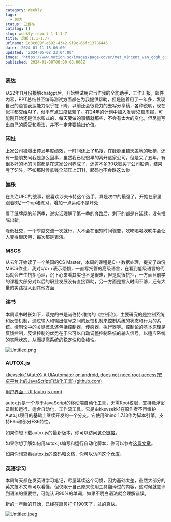 ```yaml
---
category: Weekly
tags:
  - 总结
status: 已发布
catalog: []
slug: weekly-report-1-1-1-7
title: 周报(1.1-1.7)
urlname: 1c8c009f-e692-4342-9f9c-66fc13786446
date: '2024-01-11 18:06:00'
updated: '2024-05-08 23:04:00'
image: 'https://www.notion.so/images/page-cover/met_vincent_van_gogh_ginoux.jpg'
published: 2024-01-08T08:00:00.000Z
---
```


### 表达


从22年11月份接触chatgpt后，开始尝试用它当作我的全能助手，工作汇报，邮件内容，PPT总结甚至编码测试方面都在为我提供帮助，但是随着用了一年多，发现自己的语言表达能力似乎在下降，以前还会很费力的去写分享稿，各种说明，现在似乎都交给AI了，似乎有点过度依赖了。在24年的计划中加入发表52篇周报，可能刚开始还是流水账式的，每天要做的事情就那些，不会有太大的变化，但尽量写出自己的感受和看法，并不一定非要输出价值。


### 闲扯


上家公司被爆出停发年度绩效，一时间还上了热搜，在脉脉里铺天盖地的吐槽，还有一些朋友问我是怎么回事，虽然我已经很早的离开这家公司，但是呆了五年，有很多好的坏的习惯都是在这家公司养成了，还差不多30块钱买了公司股票，结果亏了51%，不如那时候拿钱全部压上ETH，起码也不会跌这么惨


### 娱乐


在关注UFC的战事，很喜欢沙夫卡特这个选手，算是次中的最强了，开始在家里跟着B站一个up猪练习，增加一点运动不是坏处


看了纸牌屋的前两季，说实话理解了第一季的套路后，剩下的都是在延续，没有推陈出新。


降低社交，一个季度交流一次就行，人不会在很短时间骤变，吃吃喝喝吹吹牛会让人变得很厌倦，每次都是表演。


### MSCS


从去年开始读了一个美国的CS Master，本周的课程是C++数据处理，提交了四份MSCS作业，我对c/c++表示恐惧，一直写托管的高级语言，在看到低级语言的代码就会产生抗拒心理，沉下心来看其实也不是很难，但是就很抗拒，一方面目前学的课程大部分对以后的职业发展没有直接帮助，另一方面是投入时间不够，还有大量的实践投入到其他方面


### 读书


本周读书时长如下，读完的书是诺伯特·维纳的《控制论》，主要研究的是控制系统和反馈机制，通过输入和输出信号之间的反馈机制来控制系统的状态和行为的系统。控制论中的关键概念还包括控制器、传感器、执行器等。控制论的基本原理是反馈控制，反馈控制的优势在于它可以自动调整控制系统的输入信号，以适应系统的实际状态，从而提高系统的稳定性和鲁棒性。


![Untitled.png](https://prod-files-secure.s3.us-west-2.amazonaws.com/5d24fe63-e567-4804-86f9-9fdc62e13082/4d744901-b410-4924-8554-36cce6e9aab7/Untitled.png?X-Amz-Algorithm=AWS4-HMAC-SHA256&X-Amz-Content-Sha256=UNSIGNED-PAYLOAD&X-Amz-Credential=ASIAZI2LB466STG42LTY%2F20250314%2Fus-west-2%2Fs3%2Faws4_request&X-Amz-Date=20250314T213531Z&X-Amz-Expires=3600&X-Amz-Security-Token=IQoJb3JpZ2luX2VjEK3%2F%2F%2F%2F%2F%2F%2F%2F%2F%2FwEaCXVzLXdlc3QtMiJGMEQCICLrbAOKajYfB022CYImSz9i4E5zk%2F%2F069WSDxDkk7M0AiAZsu2sZGXZB05Yhy629BDWipmjTEy4r0%2FCRt%2B7MJFlnyqIBAj2%2F%2F%2F%2F%2F%2F%2F%2F%2F%2F8BEAAaDDYzNzQyMzE4MzgwNSIMETSi2jtOIoLDjCxVKtwDyGWQtG94E7JYoWaEvtHomIevE95yCSj0HDP3QIFb4kNwcJDLf%2FpsjpYICe9FfGR1xR%2B3S6I5cpZUBnrYk3XoHYZEdVxq6XZZY76gwQUnGbsCvtA%2FTLtid5kJFwOUTZeNDaEGOICPlcDK1%2FRWeAXfSRJCACUH5wX%2BDiDZijsjNUt7qyBU4FD0TJAJNThOcZ1H7%2BkssQArDIjZNC9H%2FBBhRT18MRgUPZbTXiNpH3BlyNYPup6rOpNN%2FGrp0S7xHJvnD4L3iCot0fg8idkO0MlSFa2pMC3iV1yXKoyXEIiFoyNizojvBVbCvi4r3%2FmAcIAkTY4D%2Bb9t6mWYoZzenUpDeJbzr%2FcBjmJgj3vPM%2BGAapBP6nObqgXAzwhJRFrwjBvW%2FhghD3FLQKILKuILhIt%2BWLtjRDgYbwmNerIAtxlV4%2FonIxB0j%2BXuwONK0h%2FfTgB%2BqOAm%2BhPfBAOAE3w5g4ThnkrlnAYu9QYFOi3tU51CXAHQOT5hhqJbFXayiNu58VVDgEb1ddWHKOIZddcfaVybweFCRKnXXQh38uJKc%2FkIfvK3YhHIwsEip7pcEhkO3%2Fk3xszKCw2Mf2KMUE6YLQueMhu4LpNdUSLP5drOFF9jh%2BMd2iuNbLVl5IROJIMwrbHSvgY6pgEBFANDfacl%2Fd%2BVYdLmV3R6goZxlFEemsHApFQ10oszDO5kacl4GAgvINikYB89OGFIoocFfq3A1LGoJyyMqW0ZgnCIpr%2FZ1KWklhZuWEA5uwOTnpgkApTWNAE4U9Si3kY27Zk3MGn5esaj1HZINw6XrwjaLxAGwsjb7rTWNiyKwtJ%2FrXhFZ0qo7nkFkkoUhmPoYs1SW44Xgsv9lSB8boR4lbU8eMrA&X-Amz-Signature=10bb16f77e46678c94e82ebd0a3343a3e0dd557e1fddc7bdadd214c9d2e6eeed&X-Amz-SignedHeaders=host&x-id=GetObject)


### AUTOX.js


[kkevsekk1/AutoX: A UiAutomator on android, does not need root access(安卓平台上的JavaScript自动化工具) (github.com)](https://github.com/kkevsekk1/AutoX)


[用户界面 - UI (autoxjs.com)](http://doc.autoxjs.com/#/ui)


autox.js是一个基于JavaScript的移动端自动化工具，无需Root权限，支持悬浮窗录制和运行，适合自动化、工作流工具。它是由kkevsekk1在原作者不再维护Auto.js项目的基础上继续开发的一个分支。它使用Rhino 1.7.13作为脚本引擎，支持ES5和部分ES6特性。


如果你想下载autox.js的最新版本，你可以访问[这个链接](https://github.com/kkevsekk1/AutoX/releases)。


如果你想了解如何用autox.js编写和运行自动化脚本，你可以参考[这篇文章](https://www.cnblogs.com/ghj1976/p/autoxjs.html)。


如果你想查看autox.js的源码和文档，你可以访问[这个仓库](https://github.com/kkevsekk1/AutoX)。


### 英语学习


本周每天都在发英语学习笔记，尽量延续这个习惯，因为基础太差，虽然大部分的英文技术文章可以看懂，但仅限于自己原来使用工具翻译过的内容，这时候就意识到语法的重要性，可能认识90%的单词，如果不明白语法就会理解错误。


新的一年新的开始，已经在扇贝打卡190天了，过的真快。


![Untitled.jpeg](https://prod-files-secure.s3.us-west-2.amazonaws.com/5d24fe63-e567-4804-86f9-9fdc62e13082/c04d3014-4bd3-4142-a613-19220f0a3512/Untitled.jpeg?X-Amz-Algorithm=AWS4-HMAC-SHA256&X-Amz-Content-Sha256=UNSIGNED-PAYLOAD&X-Amz-Credential=ASIAZI2LB466STG42LTY%2F20250314%2Fus-west-2%2Fs3%2Faws4_request&X-Amz-Date=20250314T213531Z&X-Amz-Expires=3600&X-Amz-Security-Token=IQoJb3JpZ2luX2VjEK3%2F%2F%2F%2F%2F%2F%2F%2F%2F%2FwEaCXVzLXdlc3QtMiJGMEQCICLrbAOKajYfB022CYImSz9i4E5zk%2F%2F069WSDxDkk7M0AiAZsu2sZGXZB05Yhy629BDWipmjTEy4r0%2FCRt%2B7MJFlnyqIBAj2%2F%2F%2F%2F%2F%2F%2F%2F%2F%2F8BEAAaDDYzNzQyMzE4MzgwNSIMETSi2jtOIoLDjCxVKtwDyGWQtG94E7JYoWaEvtHomIevE95yCSj0HDP3QIFb4kNwcJDLf%2FpsjpYICe9FfGR1xR%2B3S6I5cpZUBnrYk3XoHYZEdVxq6XZZY76gwQUnGbsCvtA%2FTLtid5kJFwOUTZeNDaEGOICPlcDK1%2FRWeAXfSRJCACUH5wX%2BDiDZijsjNUt7qyBU4FD0TJAJNThOcZ1H7%2BkssQArDIjZNC9H%2FBBhRT18MRgUPZbTXiNpH3BlyNYPup6rOpNN%2FGrp0S7xHJvnD4L3iCot0fg8idkO0MlSFa2pMC3iV1yXKoyXEIiFoyNizojvBVbCvi4r3%2FmAcIAkTY4D%2Bb9t6mWYoZzenUpDeJbzr%2FcBjmJgj3vPM%2BGAapBP6nObqgXAzwhJRFrwjBvW%2FhghD3FLQKILKuILhIt%2BWLtjRDgYbwmNerIAtxlV4%2FonIxB0j%2BXuwONK0h%2FfTgB%2BqOAm%2BhPfBAOAE3w5g4ThnkrlnAYu9QYFOi3tU51CXAHQOT5hhqJbFXayiNu58VVDgEb1ddWHKOIZddcfaVybweFCRKnXXQh38uJKc%2FkIfvK3YhHIwsEip7pcEhkO3%2Fk3xszKCw2Mf2KMUE6YLQueMhu4LpNdUSLP5drOFF9jh%2BMd2iuNbLVl5IROJIMwrbHSvgY6pgEBFANDfacl%2Fd%2BVYdLmV3R6goZxlFEemsHApFQ10oszDO5kacl4GAgvINikYB89OGFIoocFfq3A1LGoJyyMqW0ZgnCIpr%2FZ1KWklhZuWEA5uwOTnpgkApTWNAE4U9Si3kY27Zk3MGn5esaj1HZINw6XrwjaLxAGwsjb7rTWNiyKwtJ%2FrXhFZ0qo7nkFkkoUhmPoYs1SW44Xgsv9lSB8boR4lbU8eMrA&X-Amz-Signature=8b46eeddd9422388874502e6f5aedc3b5bb51451c9992a4f8b81a77d48f24608&X-Amz-SignedHeaders=host&x-id=GetObject)

